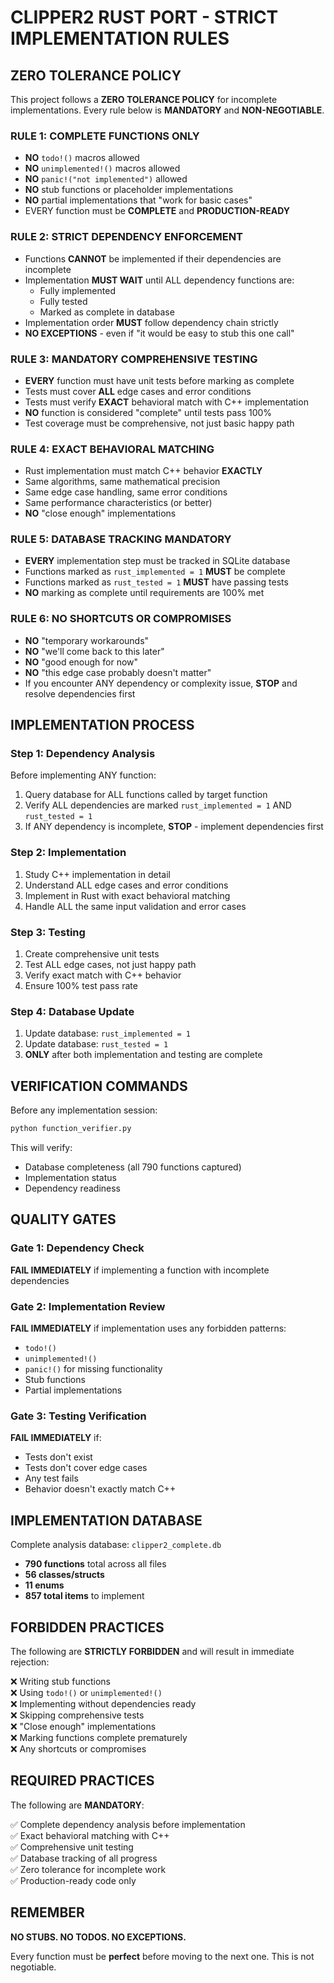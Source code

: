 # CLIPPER2 RUST PORT - STRICT IMPLEMENTATION RULES

## ZERO TOLERANCE POLICY

This project follows a **ZERO TOLERANCE POLICY** for incomplete implementations. Every rule below is **MANDATORY** and **NON-NEGOTIABLE**.

### RULE 1: COMPLETE FUNCTIONS ONLY
- **NO** `todo!()` macros allowed
- **NO** `unimplemented!()` macros allowed  
- **NO** `panic!("not implemented")` allowed
- **NO** stub functions or placeholder implementations
- **NO** partial implementations that "work for basic cases"
- EVERY function must be **COMPLETE** and **PRODUCTION-READY**

### RULE 2: STRICT DEPENDENCY ENFORCEMENT
- Functions **CANNOT** be implemented if their dependencies are incomplete
- Implementation **MUST WAIT** until ALL dependency functions are:
  - Fully implemented
  - Fully tested
  - Marked as complete in database
- Implementation order **MUST** follow dependency chain strictly
- **NO EXCEPTIONS** - even if "it would be easy to stub this one call"

### RULE 3: MANDATORY COMPREHENSIVE TESTING  
- **EVERY** function must have unit tests before marking as complete
- Tests must cover **ALL** edge cases and error conditions
- Tests must verify **EXACT** behavioral match with C++ implementation
- **NO** function is considered "complete" until tests pass 100%
- Test coverage must be comprehensive, not just basic happy path

### RULE 4: EXACT BEHAVIORAL MATCHING
- Rust implementation must match C++ behavior **EXACTLY**
- Same algorithms, same mathematical precision
- Same edge case handling, same error conditions
- Same performance characteristics (or better)
- **NO** "close enough" implementations

### RULE 5: DATABASE TRACKING MANDATORY
- **EVERY** implementation step must be tracked in SQLite database
- Functions marked as `rust_implemented = 1` **MUST** be complete
- Functions marked as `rust_tested = 1` **MUST** have passing tests
- **NO** marking as complete until requirements are 100% met

### RULE 6: NO SHORTCUTS OR COMPROMISES
- **NO** "temporary workarounds" 
- **NO** "we'll come back to this later"
- **NO** "good enough for now"
- **NO** "this edge case probably doesn't matter"
- If you encounter ANY dependency or complexity issue, **STOP** and resolve dependencies first

## IMPLEMENTATION PROCESS

### Step 1: Dependency Analysis
Before implementing ANY function:
1. Query database for ALL functions called by target function
2. Verify ALL dependencies are marked `rust_implemented = 1` AND `rust_tested = 1` 
3. If ANY dependency is incomplete, **STOP** - implement dependencies first

### Step 2: Implementation
1. Study C++ implementation in detail
2. Understand ALL edge cases and error conditions
3. Implement in Rust with exact behavioral matching
4. Handle ALL the same input validation and error cases

### Step 3: Testing
1. Create comprehensive unit tests
2. Test ALL edge cases, not just happy path
3. Verify exact match with C++ behavior
4. Ensure 100% test pass rate

### Step 4: Database Update
1. Update database: `rust_implemented = 1`
2. Update database: `rust_tested = 1`  
3. **ONLY** after both implementation and testing are complete

## VERIFICATION COMMANDS

Before any implementation session:
```bash
python function_verifier.py
```

This will verify:
- Database completeness (all 790 functions captured)
- Implementation status
- Dependency readiness

## QUALITY GATES

### Gate 1: Dependency Check
**FAIL IMMEDIATELY** if implementing a function with incomplete dependencies

### Gate 2: Implementation Review
**FAIL IMMEDIATELY** if implementation uses any forbidden patterns:
- `todo!()`
- `unimplemented!()`
- `panic!()` for missing functionality
- Stub functions
- Partial implementations

### Gate 3: Testing Verification  
**FAIL IMMEDIATELY** if:
- Tests don't exist
- Tests don't cover edge cases
- Any test fails
- Behavior doesn't exactly match C++

## IMPLEMENTATION DATABASE

Complete analysis database: `clipper2_complete.db`
- **790 functions** total across all files
- **56 classes/structs** 
- **11 enums**
- **857 total items** to implement

## FORBIDDEN PRACTICES

The following are **STRICTLY FORBIDDEN** and will result in immediate rejection:

❌ Writing stub functions  
❌ Using `todo!()` or `unimplemented!()`  
❌ Implementing without dependencies ready  
❌ Skipping comprehensive tests  
❌ "Close enough" implementations  
❌ Marking functions complete prematurely  
❌ Any shortcuts or compromises  

## REQUIRED PRACTICES

The following are **MANDATORY**:

✅ Complete dependency analysis before implementation  
✅ Exact behavioral matching with C++  
✅ Comprehensive unit testing  
✅ Database tracking of all progress  
✅ Zero tolerance for incomplete work  
✅ Production-ready code only  

## REMEMBER

**NO STUBS. NO TODOS. NO EXCEPTIONS.**

Every function must be **perfect** before moving to the next one. This is not negotiable.